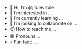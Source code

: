 - 👋 Hi, I’m @jitulevrtule
- 👀 I’m interested in ...
- 🌱 I’m currently learning ...
- 💞️ I’m looking to collaborate on ...
- 📫 How to reach me ...
- 😄 Pronouns: ...
- ⚡ Fun fact: ...

<!---
jitulevrtule/jitulevrtule is a ✨ special ✨ repository because its `README.md` (this file) appears on your GitHub profile.
You can click the Preview link to take a look at your changes.
--->
